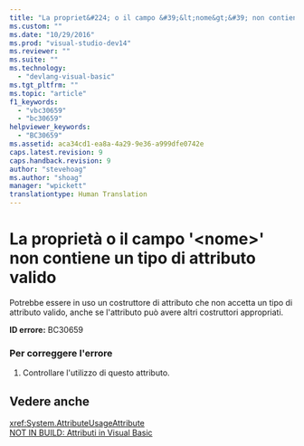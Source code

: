 ```yaml
---
title: "La propriet&#224; o il campo &#39;&lt;nome&gt;&#39; non contiene un tipo di attributo valido | Microsoft Docs"
ms.custom: ""
ms.date: "10/29/2016"
ms.prod: "visual-studio-dev14"
ms.reviewer: ""
ms.suite: ""
ms.technology: 
  - "devlang-visual-basic"
ms.tgt_pltfrm: ""
ms.topic: "article"
f1_keywords: 
  - "vbc30659"
  - "bc30659"
helpviewer_keywords: 
  - "BC30659"
ms.assetid: aca34cd1-ea8a-4a29-9e36-a999dfe0742e
caps.latest.revision: 9
caps.handback.revision: 9
author: "stevehoag"
ms.author: "shoag"
manager: "wpickett"
translationtype: Human Translation
---
```

# La propriet&#224; o il campo &#39;&lt;nome&gt;&#39; non contiene un tipo di attributo valido
Potrebbe essere in uso un costruttore di attributo che non accetta un tipo di attributo valido, anche se l'attributo può avere altri costruttori appropriati.  
  
 **ID errore:** BC30659  
  
### Per correggere l'errore  
  
1.  Controllare l'utilizzo di questo attributo.  
  
## Vedere anche  
 <xref:System.AttributeUsageAttribute>   
 [NOT IN BUILD: Attributi in Visual Basic](http://msdn.microsoft.com/it-it/620bfc0e-4582-4c8b-8432-ebc5c3dccc22)